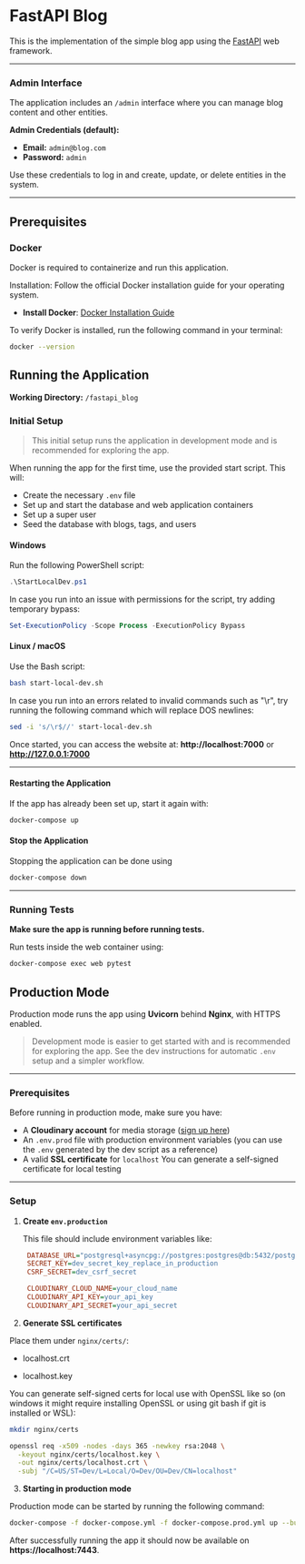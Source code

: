 # FastAPI Blog

This is the implementation of the simple blog app using the [FastAPI](https://fastapi.tiangolo.com/) web framework.

---

### **Admin Interface**

The application includes an `/admin` interface where you can manage blog content and other entities.

**Admin Credentials (default):**

- **Email:** `admin@blog.com`
- **Password:** `admin`

Use these credentials to log in and create, update, or delete entities in the system.

---

## Prerequisites

### **Docker**

Docker is required to containerize and run this application.

Installation: Follow the official Docker installation guide for your operating system.

- **Install Docker**: [Docker Installation Guide](https://docs.docker.com/get-started/get-docker/)

To verify Docker is installed, run the following command in your terminal:

```bash
docker --version
```

## **Running the Application**

**Working Directory:** `/fastapi_blog`

### **Initial Setup**

> This initial setup runs the application in development mode and is recommended for exploring the app.

When running the app for the first time, use the provided start script. This will:

- Create the necessary `.env` file
- Set up and start the database and web application containers
- Set up a super user
- Seed the database with blogs, tags, and users

#### **Windows**

Run the following PowerShell script:

```powershell
.\StartLocalDev.ps1
```

In case you run into an issue with permissions for the script, try adding temporary bypass:

```powershell
Set-ExecutionPolicy -Scope Process -ExecutionPolicy Bypass
```

#### **Linux / macOS**

Use the Bash script:

```bash
bash start-local-dev.sh
```

In case you run into an errors related to invalid commands such as "\r", try running the following command which will replace DOS newlines:

```bash
sed -i 's/\r$//' start-local-dev.sh
```

Once started, you can access the website at:
**http://localhost:7000** or **http://127.0.0.1:7000**

---

#### **Restarting the Application**

If the app has already been set up, start it again with:

```bash
docker-compose up
```

#### **Stop the Application**

Stopping the application can be done using

```bash
docker-compose down
```

---

### **Running Tests**

**Make sure the app is running before running tests.**

Run tests inside the web container using:

```bash
docker-compose exec web pytest
```

## Production Mode

Production mode runs the app using **Uvicorn** behind **Nginx**, with HTTPS enabled.

> Development mode is easier to get started with and is recommended for exploring the app. See the dev instructions for automatic `.env` setup and a simpler workflow.

---

### Prerequisites

Before running in production mode, make sure you have:

- A **Cloudinary account** for media storage ([sign up here](https://cloudinary.com/))
- An `.env.prod` file with production environment variables (you can use the `.env` generated by the dev script as a reference)
- A valid **SSL certificate** for `localhost`
  You can generate a self-signed certificate for local testing

---

### Setup

1. **Create `env.production`**

   This file should include environment variables like:

   ```ini
    DATABASE_URL="postgresql+asyncpg://postgres:postgres@db:5432/postgres"
    SECRET_KEY=dev_secret_key_replace_in_production
    CSRF_SECRET=dev_csrf_secret

    CLOUDINARY_CLOUD_NAME=your_cloud_name
    CLOUDINARY_API_KEY=your_api_key
    CLOUDINARY_API_SECRET=your_api_secret
   ```

2. **Generate SSL certificates**

Place them under `nginx/certs/`:

- localhost.crt

- localhost.key

You can generate self-signed certs for local use with OpenSSL like so (on windows it might require installing OpenSSL or using git bash if git is installed or WSL):

```bash
mkdir nginx/certs

openssl req -x509 -nodes -days 365 -newkey rsa:2048 \
  -keyout nginx/certs/localhost.key \
  -out nginx/certs/localhost.crt \
  -subj "/C=US/ST=Dev/L=Local/O=Dev/OU=Dev/CN=localhost"
```

3. **Starting in production mode**

Production mode can be started by running the following command:

```bash
docker-compose -f docker-compose.yml -f docker-compose.prod.yml up --build
```

After successfully running the app it should now be available on **https://localhost:7443**.
